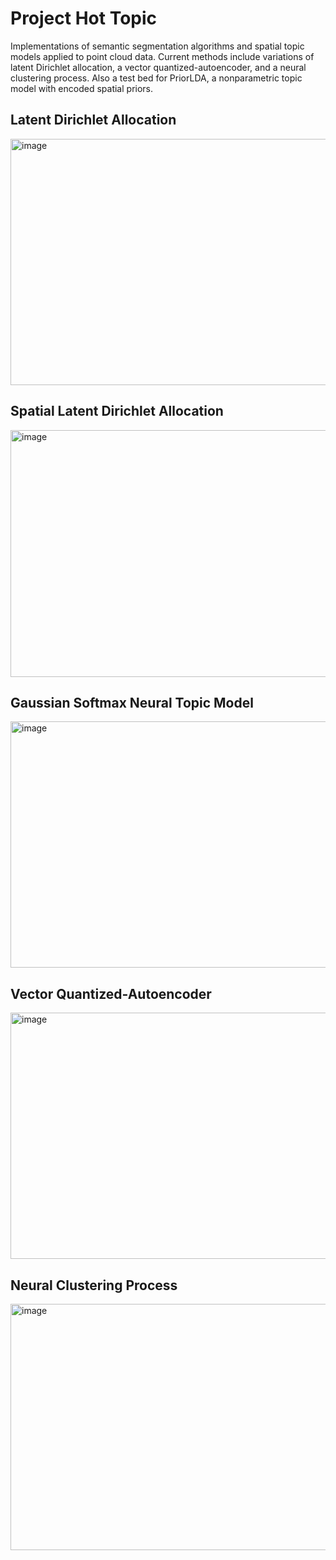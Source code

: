 # Project Hot Topic
Implementations of semantic segmentation algorithms and spatial topic models applied to point cloud data. Current methods include variations of latent Dirichlet allocation, a vector quantized-autoencoder, and a neural clustering process. Also a test bed for PriorLDA, a nonparametric topic model with encoded spatial priors.

## Latent Dirichlet Allocation
<img width="794" height="394" alt="image" src="https://github.com/user-attachments/assets/475783e4-e2fa-4a91-9019-121c8be9fd66" />

## Spatial Latent Dirichlet Allocation
<img width="794" height="395" alt="image" src="https://github.com/user-attachments/assets/d6305a77-807f-4566-800b-b74fbb25ffac" />

## Gaussian Softmax Neural Topic Model
<img width="794" height="394" alt="image" src="https://github.com/user-attachments/assets/a3db32bb-ae11-42c0-a4c2-21da9424192c" />

## Vector Quantized-Autoencoder
<img width="794" height="394" alt="image" src="https://github.com/user-attachments/assets/4962bdb4-3403-4c38-853a-b40dd0476461" />

## Neural Clustering Process
<img width="794" height="394" alt="image" src="https://github.com/user-attachments/assets/c7060404-ee83-4638-b159-a34c28160a47" />
